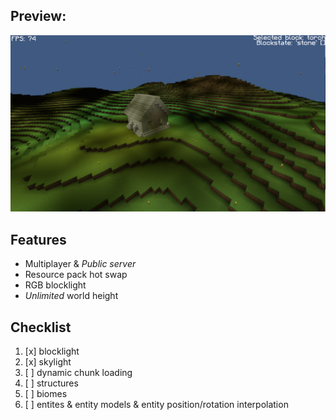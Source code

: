 ## Preview:
![preview](preview.png)

## Features
* Multiplayer & _Public server_
* Resource pack hot swap
* RGB blocklight
* _Unlimited_ world height

## Checklist
1. [x] blocklight
2. [x] skylight
3. [ ] dynamic chunk loading
4. [ ] structures
5. [ ] biomes
6. [ ] entites & entity models & entity position/rotation interpolation